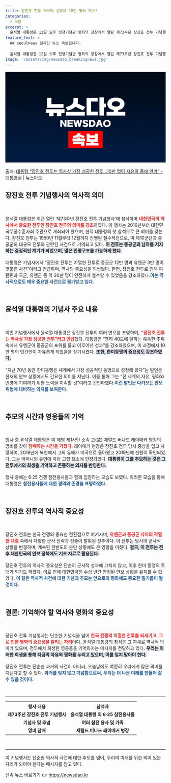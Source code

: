 ```yaml
---
title: 장진호 전투 역사적 성공과 10만 명의 자유!
categories:
  - 국방
excerpt: >
  윤석열 대통령은 12일 오후 전쟁기념관 평화의 광장에서 열린 제73주년 장진호 전투 기념행사에 참석했다. 장…
feature_text: >
  ## seoulnews 실시간 뉴스 속보입니다.

  윤석열 대통령은 12일 오후 전쟁기념관 평화의 광장에서 열린 제73주년 장진호 전투 기념행사에 참석했다. 장…
image: '/assets/img/newsdao_breakingnews.jpg'
---
```


![뉴스다오 속보](/assets/img/newsdao_breakingnews.jpg)

<p>출처: <a href="https://newsdao.kr/2167" rel="dofollow">대통령 “장진호 전투는 역사상 가장 성공한 전투…10만 명이 자유의 품에 안겨” - 대통령실</a> | 뉴스다오</p>

<h2 data-ke-size="size26">장진호 전투 기념행사의 역사적 의미</h2>

<p data-ke-size="size16">&nbsp;</p>

윤석열 대통령은 최근 열린 ‘제73주년 장진호 전투 기념행사’에 참석하며 <b><span style="color: #ee2323;">대한민국의 역사에서 중요한 전투인 장진호 전투의 의미를 강조</span></b>하였다. 이 행사는 2016년부터 대한민국무공수훈자회 주관으로 개최되어 왔으며, 현직 대통령의 첫 참석으로 큰 의미를 갖는다. 장진호 전투는 1950년 11월부터 12월까지 진행된 철수작전으로, 미 제10군단과 중공군의 대규모 전투와 관련된 사건으로 기억되고 있다. <b><span style="background-color: #21538527;">이 전투는 중공군의 남하를 저지하는 결정적인 계기가 되었으며, 많은 인명구조를 가능하게 했다.</span></b><br><br>대통령은 기념사에서 “장진호 전투는 치열한 전투로 중공군 12만 명과 유엔군 3만 명이 맞붙은 사건”이라고 언급하며, 역사의 중요성을 되씹었다. 한편, 장진호 전투로 인해 피란민과 국군, 유엔군 등 약 20만 명이 안전하게 철수할 수 있었음을 강조하였다.<b><span style="color: #1a5490;">이는 역사적으로도 매우 중요한 사건으로 평가받고 있다.</span></b>

<p data-ke-size="size16">&nbsp;</p>

<h2 data-ke-size="size26">윤석열 대통령의 기념사 주요 내용</h2>

<p data-ke-size="size16">&nbsp;</p>

이번 기념행사에서 윤석열 대통령은 장진호 전투의 여러 면모를 조명하며, <b><span style="color: #ee2323;">“장진호 전투는 역사상 가장 성공한 전투”라고 언급</span></b>했다. 대통령은 “영하 40도에 달하는 혹독한 추위 속에서 유엔군이 중공군의 포위를 뚫고 이루어낸 성과”를 강조하였으며, 이 과정에서 10만 명의 민간인이 자유롭게 되었음을 상기시켰다. <b><span style="background-color: #21538527;">또한, 한미동맹의 중요성도 강조하였다.</span></b><br><br>“지난 70년 동안 한미동맹은 세계에서 가장 성공적인 동맹으로 성장해 왔다”는 발언은 현재의 안보 상황에서도 긴요한 의미를 지닌다. 이를 통해 그는 “전 세계의 자유, 평화와 번영에 기여하기 위한 노력을 지속할 것”이라고 선언하였다.<b><span style="color: #1a5490;">이런 발언은 다가오는 안보 위협에 대비하는 의지를 보여준다.</span></b>

<p data-ke-size="size16">&nbsp;</p>

<h2 data-ke-size="size26">추모의 시간과 영웅들의 기억</h2>

<p data-ke-size="size16">&nbsp;</p>

행사 중 윤석열 대통령은 미 해병 제1사단 소속 고(故) 제럴드 버나드 래이매커 병장의 명비를 찾아 <b><span style="color: #ee2323;">참배하는 시간을 가졌다</span></b>. 래이매커 병장은 장진호 전투 당시 중상을 입고 사망하여, 2018년에 북한에서 그의 유해가 미국으로 돌아왔고 2019년에 신원이 확인되었다. 그는 어머니의 유언에 따라 고향 묘소에 안장되었다. <b><span style="background-color: #21538527;">대통령이 그를 추모하는 것은 그 전투에서의 희생을 기억하고 존중하는 의지를 반영한다.</span></b><br><br>행사 중에는 6·25 전쟁 참전용사들과 함께 입장하는 모습도 보였다. 이러한 모습을 통해 대통령은 <b><span style="color: #1a5490;">참전용사들에 대한 경의와 존경을 표명하였다.</span></b>

<p data-ke-size="size16">&nbsp;</p>

<h2 data-ke-size="size26">장진호 전투의 역사적 중요성</h2>

<p data-ke-size="size16">&nbsp;</p>

장진호 전투는 한국 전쟁의 중요한 전환점으로 여겨지며, <b><span style="color: #ee2323;">유엔군과 중공군 사이의 격렬한 대결</span></b> 속에서 다양한 군사 전략과 전술이 발휘된 전투이다. 이 전투는 당시의 군사적 상황을 변경하며, 계속된 한반도의 분단 상황에도 큰 영향을 미쳤다. <b><span style="background-color: #21538527;">결국, 이 전투는 전후 대한민국의 안보 정책에도 기초 자료로 활용된다.</span></b><br><br>장진호 전투의 역사적 중요성은 단순히 군사적 성과에 그치지 않고, 이후 한미 동맹의 토대가 되기도 하였다. 이로 인해 대한민국은 수십 년간 안정된 안보 상황을 유지할 수 있었다. <b><span style="color: #1a5490;">이 같은 역사적 사건에 대한 기념과 추모는 앞으로의 평화에도 중요한 밑거름이 될 것이다.</span></b>

<p data-ke-size="size16">&nbsp;</p>

<h2 data-ke-size="size26">결론: 기억해야 할 역사와 평화의 중요성</h2>

<p data-ke-size="size16">&nbsp;</p>

장진호 전투 기념행사는 단순한 기념식을 넘어 <b><span style="color: #ee2323;">한국 전쟁의 치열한 전투를 되새기고, 그로 인한 평화의 중요성을 알리는 자리</span></b>이다. 윤석열 대통령의 참석은 그 자체로 역사적 의미가 있으며, 전투에서 희생한 영웅들을 기억하자는 메시지를 전달하고 있다. <b><span style="background-color: #21538527;">우리는 이러한 희생을 통해 지금의 자유와 평화를 누리고 있으며, 이를 잊지 말아야 한다.</span></b><br><br>장진호 전투는 단순한 과거의 사건이 아니라, 오늘날에도 여전히 우리에게 많은 의미를 지닌다고 할 수 있다. <b><span style="color: #1a5490;">과거를 잊지 않고 기념함으로써, 우리는 더 나은 미래를 만들어 갈 수 있을 것이다.</span></b>

<p data-ke-size="size16">&nbsp;</p>

<hr/>

<table style="width: 100%; border-collapse: collapse;">
    <tr>
        <th style="text-align: center;"><b>행사 내용</b></th>
        <th style="text-align: center;"><b>참석자</b></th>
    </tr>
    <tr>
        <td style="text-align: center; height: 17px;"><b>제73주년 장진호 전투 기념행사</b></td>
        <td style="text-align: center; height: 17px;"><b>윤석열 대통령 외 6·25 참전용사들</b></td>
    </tr>
    <tr>
        <td style="text-align: center; height: 17px;"><b>기념사 및 추념</b></td>
        <td style="text-align: center; height: 17px;"><b>여러 참전 용사 및 가족</b></td>
    </tr>
    <tr>
        <td style="text-align: center; height: 17px;"><b>명비 참배</b></td>
        <td style="text-align: center; height: 17px;"><b>제럴드 버나드 래이매커 병장</b></td>
    </tr>
</table>

<p data-ke-size="size16">&nbsp;</p>

<hr/>

이 기념행사는 단순한 역사적 사건에 대한 추모를 넘어, 우리의 미래를 위한 의미 있는 자리가 되어야 한다는 메시지를 담고 있다. 

신속 뉴스 바로가기 👉 <a href="https://newsdao.kr" rel="dofollow">https://newsdao.kr</a>


